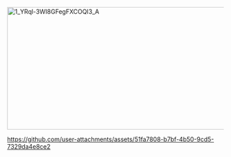 <img width="656" height="286" alt="1_YRql-3WI8GFegFXCOQI3_A" src="https://github.com/user-attachments/assets/a300f1da-9b0f-44af-a5e9-89e50dbe0b73" />




https://github.com/user-attachments/assets/51fa7808-b7bf-4b50-9cd5-7329da4e8ce2

